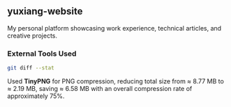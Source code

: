 ## yuxiang-website

My personal platform showcasing work experience, technical articles, and creative projects.

### External Tools Used

```bash
git diff --stat
```

Used **TinyPNG** for PNG compression, reducing total size from ≈ 8.77 MB to ≈ 2.19 MB, saving ≈ 6.58 MB with an overall compression rate of approximately 75%.
